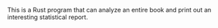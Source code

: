This is a Rust program that can analyze an entire book and print out an interesting statistical report.
